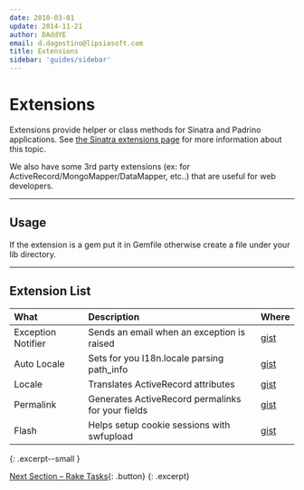 ```yaml
---
date: 2010-03-01
update: 2014-11-21
author: DAddYE
email: d.dagostino@lipsiasoft.com
title: Extensions
sidebar: 'guides/sidebar'
---
```


# Extensions

Extensions provide helper or class methods for Sinatra and Padrino applications. See [the Sinatra extensions page](http://www.sinatrarb.com/extensions-wild.html) for more information about this topic.

We also have some 3rd party extensions (ex: for ActiveRecord/MongoMapper/DataMapper, etc..) that are useful for web developers.

---

## Usage

If the extension is a gem put it in Gemfile otherwise create a file under your lib directory.

---

## Extension List

>
  What|Description|Where
  :---|:----------|:----
  Exception Notifier|Sends an email when an exception is raised|[gist](http://gist.github.com/308913#file_exception_notifier.rb)
  Auto Locale|Sets for you I18n.locale parsing path\_info|[gist](http://gist.github.com/308919#file_auto_locale.rb)
  Locale|Translates ActiveRecord attributes|[gist](http://gist.github.com/308915#file_locale.rb)
  Permalink|Generates ActiveRecord permalinks for your fields|[gist](http://gist.github.com/308928#file_permalink.rb)
  Flash|Helps setup cookie sessions with swfupload|[gist](http://gist.github.com/313322#file_flashmiddleware.rb)
{: .excerpt--small }

[Next Section &ndash; Rake Tasks](/guides/rake-tasks){: .button}
{: .excerpt}
